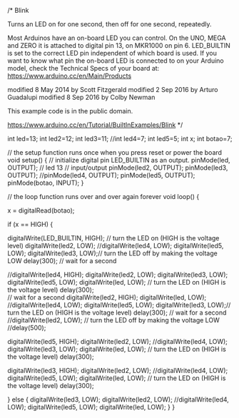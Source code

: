 /*
  Blink

  Turns an LED on for one second, then off for one second, repeatedly.

  Most Arduinos have an on-board LED you can control. On the UNO, MEGA and ZERO
  it is attached to digital pin 13, on MKR1000 on pin 6. LED_BUILTIN is set to
  the correct LED pin independent of which board is used.
  If you want to know what pin the on-board LED is connected to on your Arduino
  model, check the Technical Specs of your board at:
  https://www.arduino.cc/en/Main/Products

  modified 8 May 2014
  by Scott Fitzgerald
  modified 2 Sep 2016
  by Arturo Guadalupi
  modified 8 Sep 2016
  by Colby Newman

  This example code is in the public domain.

  https://www.arduino.cc/en/Tutorial/BuiltInExamples/Blink
*/

int led=13;
int led2=12;
int led3=11;
//int led4=7;
int led5=5;
int x;
int botao=7;

// the setup function runs once when you press reset or power the board
void setup() {
  // initialize digital pin LED_BUILTIN as an output.
  pinMode(led, OUTPUT);  // led 13 // input/output
  pinMode(led2, OUTPUT);
  pinMode(led3, OUTPUT);
  //pinMode(led4, OUTPUT);
  pinMode(led5, OUTPUT);
  pinMode(botao, INPUT);
}

// the loop function runs over and over again forever
void loop() {

  x = digitalRead(botao);

  if (x == HIGH) {
   
  digitalWrite(LED_BUILTIN, HIGH);   // turn the LED on (HIGH is the voltage level)
  digitalWrite(led2, LOW);
  //digitalWrite(led4, LOW);
  digitalWrite(led5, LOW);
  digitalWrite(led3, LOW);// turn the LED off by making the voltage LOW
  delay(300);                       // wait for a second
  
  //digitalWrite(led4, HIGH);
  digitalWrite(led2, LOW);
  digitalWrite(led3, LOW);
  digitalWrite(led5, LOW);
  digitalWrite(led, LOW); // turn the LED on (HIGH is the voltage level)
  delay(300);                     
                       // wait for a second
  digitalWrite(led2, HIGH);
  digitalWrite(led, LOW);
  //digitalWrite(led4, LOW);
  digitalWrite(led5, LOW);
  digitalWrite(led3, LOW);// turn the LED on (HIGH is the voltage level)
  delay(300);                       // wait for a second
  //digitalWrite(led2, LOW);    // turn the LED off by making the voltage LOW
  //delay(500);  

  digitalWrite(led5, HIGH);
  digitalWrite(led2, LOW);
  //digitalWrite(led4, LOW);
  digitalWrite(led3, LOW);
  digitalWrite(led, LOW); // turn the LED on (HIGH is the voltage level)
  delay(300);

  digitalWrite(led3, HIGH);
  digitalWrite(led2, LOW);
  //digitalWrite(led4, LOW);
  digitalWrite(led5, LOW);
  digitalWrite(led, LOW); // turn the LED on (HIGH is the voltage level)
  delay(300);

  } else {
    digitalWrite(led3, LOW);
  digitalWrite(led2, LOW);
  //digitalWrite(led4, LOW);
  digitalWrite(led5, LOW);
  digitalWrite(led, LOW);
  }
}
